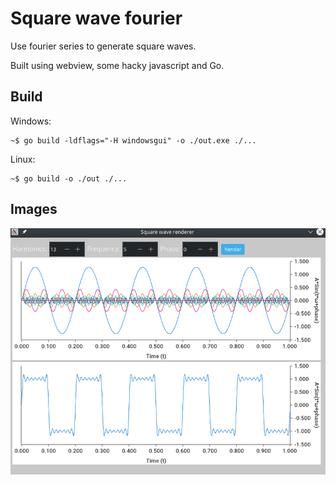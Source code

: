 # Square wave fourier

Use fourier series to generate square waves.

Built using webview, some hacky javascript and Go.

## Build

Windows:

```golang
~$ go build -ldflags="-H windowsgui" -o ./out.exe ./...
```

Linux:

```golang
~$ go build -o ./out ./...
```

## Images

<img src="sample1.png" />